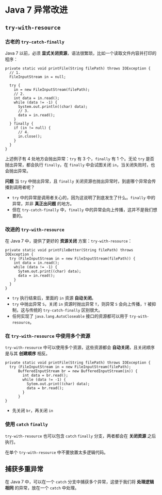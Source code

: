 # Java 7 异常改进

## `try-with-resource`

### 古老的 `try-catch-finally`

Java 7 以前，必须 **显式关闭资源**，语法很繁琐，比如一个读取文件内容并打印的程序：

```
private static void printFile(String filePath) throws IOException {
  // 1.
  FileInputStream in = null;

  try {
    in = new FileInputStream(filePath);
    // 2.
    int data = in.read();
    while (data != -1) {
      System.out.println((char) data);
      // 3.
      data = in.read();
    }
  } finally {
    if (in != null) {
      // 4.
      in.close();
    }
  }
}
```

上述例子有 4 处地方会抛出异常：`try` 有 3 个，`finally` 有 1 个。无论 `try` 是否抛出异常，都会执行 `finally`，在 `finally` 中会试图关闭 `in`，当关闭失败时，也会抛出异常。

**问题** 当 `try` 中抛出异常，且 `finally` 关闭资源也抛出异常时，到底哪个异常会传播到调用者呢？

* `try` 中的异常是调用者关心的，因为这说明了到底发生了什么。`finally` 中的异常，并非 **真正出问题** 的地方。
* 但在 `try-catch-finally` 中，`finally` 中的异常会向上传播，这并不是我们想要的。

### 改进的 `try-with-resource`

在 Java 7 中，提供了更好的 **资源关闭** 方案：`try-with-resource`：

```
private static void printFileBetter(String filePath) throws IOException {
  try (FileInputStream in = new FileInputStream(filePath)) {
    int data = in.read();
    while (data != -1) {
      Sytem.out.print((char) data);
      data = in.read();
    }
  }
}
```

* `try` 执行结束后，里面的 `in` 资源 **自动关闭**。
* `try` 中抛出异常 `S`，关闭 `in` 资源时抛出异常 `T`，则异常 `S` 会向上传播，`T` 被抑制，这与传统的 `try-catch-finally` 区别很大。
* 任何实现了 `java.lang.AutoCloseable` 接口的资源都可以用于 `try-with-resource`。

### 在 `try-with-resource` 中使用多个资源

`try-with-resource` 中可以使用多个资源，这些资源都会 **自动关闭**，且关闭顺序是与其 **创建顺序** 相反。

```
private static void printFile(String filePath) throws IOException {
  try (FileInputStream in = new FileInputStream(filePath);
      BufferedInputStream br = new BufferedInputStream(in)) {
        int data = br.read();
        while (data != -1) {
          Sytem.out.print((char) data);
          data = br.read();
        }
      }
}
```
* 先关闭 `br`，再关闭 `in`

### 使用 `catch` `finally`

`try-with-resource` 也可以包含 `catch` `finally` 分支，两者都会在 **关闭资源** 之后执行。

在单个 `try-with-resource` 中不要放置太多逻辑代码。

## 捕获多重异常

在 Java 7 中，可以在一个 `catch` 分支中捕获多个异常，这便于我们将 **处理逻辑相同** 的异常，放在一个 `catch` 中处理。
